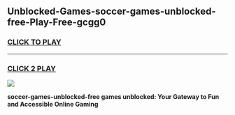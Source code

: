 
## Unblocked-Games-soccer-games-unblocked-free-Play-Free-gcgg0
<h3>
<a href="https://premium76.site?title=soccer-games-unblocked-free&ref=10A">CLICK TO PLAY</a></h3>
<hr>

<h3>
<a href="https://premium76.site?title=soccer-games-unblocked-free&ref=10A">CLICK 2 PLAY</a>
  
</h3>

<a href="https://premium76.site?title=soccer-games-unblocked-free&ref=10A"><img src="https://clearcache.store/games.png"></a>


**soccer-games-unblocked-free games unblocked: Your Gateway to Fun and Accessible Online Gaming**

